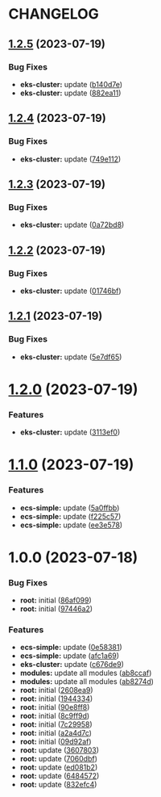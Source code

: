 # CHANGELOG

## [1.2.5](https://github.com/thejaswitricon/semantic-release-monorepo/compare/aws/eks/eks-cluster-v1.2.4...aws/eks/eks-cluster-v1.2.5) (2023-07-19)


### Bug Fixes

* **eks-cluster:** update ([b140d7e](https://github.com/thejaswitricon/semantic-release-monorepo/commit/b140d7ebafc07711cefc5ef2bb8fbcbd86e231c6))
* **eks-cluster:** update ([882ea11](https://github.com/thejaswitricon/semantic-release-monorepo/commit/882ea11fba18a985b063a972fbf561f00ec31f34))

## [1.2.4](https://github.com/thejaswitricon/semantic-release-monorepo/compare/aws/eks/eks-cluster-v1.2.3...aws/eks/eks-cluster-v1.2.4) (2023-07-19)


### Bug Fixes

* **eks-cluster:** update ([749e112](https://github.com/thejaswitricon/semantic-release-monorepo/commit/749e1127110f75ed7a80cd597272ca9381e70ec4))

## [1.2.3](https://github.com/thejaswitricon/semantic-release-monorepo/compare/aws/eks/eks-cluster-v1.2.2...aws/eks/eks-cluster-v1.2.3) (2023-07-19)


### Bug Fixes

* **eks-cluster:** update ([0a72bd8](https://github.com/thejaswitricon/semantic-release-monorepo/commit/0a72bd85ca78d851b18c0e285dbe0cadc5033c48))

## [1.2.2](https://github.com/thejaswitricon/semantic-release-monorepo/compare/aws/eks/eks-cluster-v1.2.1...aws/eks/eks-cluster-v1.2.2) (2023-07-19)


### Bug Fixes

* **eks-cluster:** update ([01746bf](https://github.com/thejaswitricon/semantic-release-monorepo/commit/01746bf567d3bbde3002f77fc1a79a85a038ebf7))

## [1.2.1](https://github.com/thejaswitricon/semantic-release-monorepo/compare/aws/eks/eks-cluster-v1.2.0...aws/eks/eks-cluster-v1.2.1) (2023-07-19)


### Bug Fixes

* **eks-cluster:** update ([5e7df65](https://github.com/thejaswitricon/semantic-release-monorepo/commit/5e7df650400dd31b003b9ee2cb17557fd480cb24))

# [1.2.0](https://github.com/thejaswitricon/semantic-release-monorepo/compare/aws/eks/eks-cluster-v1.1.0...aws/eks/eks-cluster-v1.2.0) (2023-07-19)


### Features

* **eks-cluster:** update ([3113ef0](https://github.com/thejaswitricon/semantic-release-monorepo/commit/3113ef064b8ece0fea86e882190d5e8255125c38))

# [1.1.0](https://github.com/thejaswitricon/semantic-release-monorepo/compare/aws/eks/eks-cluster-v1.0.0...aws/eks/eks-cluster-v1.1.0) (2023-07-19)


### Features

* **ecs-simple:** update ([5a0ffbb](https://github.com/thejaswitricon/semantic-release-monorepo/commit/5a0ffbbaeb3c216a3753259bf6c8662041405241))
* **ecs-simple:** update ([f225c57](https://github.com/thejaswitricon/semantic-release-monorepo/commit/f225c579894c9a56e9d96ae0ebd7805c1253d010))
* **ecs-simple:** update ([ee3e578](https://github.com/thejaswitricon/semantic-release-monorepo/commit/ee3e578494069a93973b21abbf11944d81fb9528))

# 1.0.0 (2023-07-18)


### Bug Fixes

* **root:** initial ([86af099](https://github.com/thejaswitricon/semantic-release-monorepo/commit/86af099c97087b8e5c35be0da8d420efc6e41869))
* **root:** initial ([97446a2](https://github.com/thejaswitricon/semantic-release-monorepo/commit/97446a29f0f720bf8db995c182bc5250bcc263d4))


### Features

* **ecs-simple:** update ([0e58381](https://github.com/thejaswitricon/semantic-release-monorepo/commit/0e5838195a934d02e23a2c78d0e8b5f70837d925))
* **ecs-simple:** update ([afc1a69](https://github.com/thejaswitricon/semantic-release-monorepo/commit/afc1a6980a740d15297bf29c40b77feddf832385))
* **eks-cluster:** update ([c676de9](https://github.com/thejaswitricon/semantic-release-monorepo/commit/c676de9ba577d869ca6fba9394fec09f60268299))
* **modules:** update all modules ([ab8ccaf](https://github.com/thejaswitricon/semantic-release-monorepo/commit/ab8ccaf4e1674e74430dc10c68a9ac388b49b696))
* **modules:** update all modules ([ab8274d](https://github.com/thejaswitricon/semantic-release-monorepo/commit/ab8274d27c1a2360a36296223c5a1f0b4ee136df))
* **root:** initial ([2608ea9](https://github.com/thejaswitricon/semantic-release-monorepo/commit/2608ea9e6c645637c61e12c0af63c17d5c6079d2))
* **root:** initial ([1944334](https://github.com/thejaswitricon/semantic-release-monorepo/commit/19443340b27fe7712f6b03d28acb67cf5d716d00))
* **root:** initial ([90e8ff8](https://github.com/thejaswitricon/semantic-release-monorepo/commit/90e8ff8457b31c7f975ab09044b473b264464008))
* **root:** initial ([8c9ff9d](https://github.com/thejaswitricon/semantic-release-monorepo/commit/8c9ff9d12b9736ab1de521d628b3d721f30a9b87))
* **root:** initial ([7c29958](https://github.com/thejaswitricon/semantic-release-monorepo/commit/7c2995836faacd2e9fd5b835c8e118a076fdb405))
* **root:** initial ([a2a4d7c](https://github.com/thejaswitricon/semantic-release-monorepo/commit/a2a4d7c2038623daf83c1f78d42d27d1d19a1829))
* **root:** initial ([09d92af](https://github.com/thejaswitricon/semantic-release-monorepo/commit/09d92af35a3bdc611746d62c60f231976f8fc86e))
* **root:** update ([3607803](https://github.com/thejaswitricon/semantic-release-monorepo/commit/36078031cf9127cee7de0064dc400dbf05e6b808))
* **root:** update ([7060dbf](https://github.com/thejaswitricon/semantic-release-monorepo/commit/7060dbf40bbbc270c75f388d445f87faf9a273dc))
* **root:** update ([ed081b2](https://github.com/thejaswitricon/semantic-release-monorepo/commit/ed081b251f46e52f95e06c559369f1b8185f8bb0))
* **root:** update ([6484572](https://github.com/thejaswitricon/semantic-release-monorepo/commit/64845722e9acb3b9b95b2122e37db3a5c45e87f9))
* **root:** update ([832efc4](https://github.com/thejaswitricon/semantic-release-monorepo/commit/832efc457c65de56f99098126d22e81c84527274))
